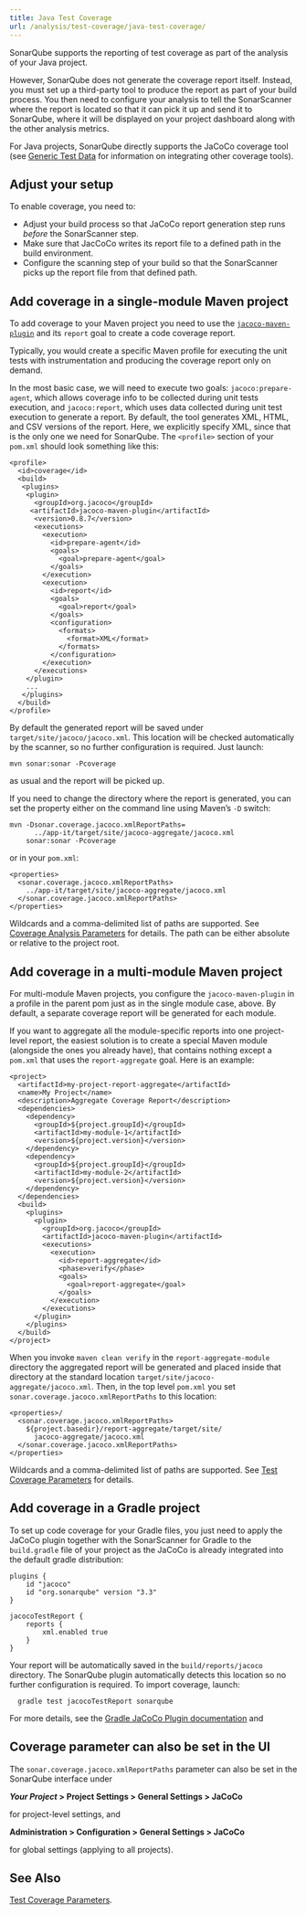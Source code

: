 ```yaml
---
title: Java Test Coverage
url: /analysis/test-coverage/java-test-coverage/
---
```


SonarQube supports the reporting of test coverage as part of the analysis of your Java project.

However, SonarQube does not generate the coverage report itself.
Instead, you must set up a third-party tool to produce the report as part of your build process.
You then need to configure your analysis to tell the SonarScanner where the report is located so that it can pick it up and send it to SonarQube, where it will be displayed on your project dashboard along with the other analysis metrics.

For Java projects, SonarQube directly supports the JaCoCo coverage tool
(see [Generic Test Data](/analysis/generic-test/) for information on integrating other coverage tools).


## Adjust your setup

To enable coverage, you need to:

* Adjust your build process so that JaCoCo report generation step runs _before_ the SonarScanner step.
* Make sure that JacCoCo writes its report file to a defined path in the build environment.
* Configure the scanning step of your build so that the SonarScanner picks up the report file from that defined path.


## Add coverage in a single-module Maven project

To add coverage to your Maven project you need to use the [`jacoco-maven-plugin`](https://mvnrepository.com/artifact/org.jacoco/jacoco-maven-plugin) and its `report` goal to create a code coverage report.

Typically, you would create a specific Maven profile for executing the unit tests with instrumentation and producing the coverage report only on demand. 

In the most basic case, we will need to execute two goals: `jacoco:prepare-agent`, which allows coverage info to be collected during unit tests execution, and `jacoco:report`, which uses data collected during unit test execution to generate a report.
By default, the tool generates XML, HTML, and CSV versions of the report.
Here, we explicitly specify XML, since that is the only one we need for SonarQube.
The `<profile>` section of your `pom.xml` should look something like this:

```
<profile>
  <id>coverage</id>
  <build>
   <plugins>
    <plugin>
      <groupId>org.jacoco</groupId>
     <artifactId>jacoco-maven-plugin</artifactId>
      <version>0.8.7</version>
      <executions>
        <execution>
          <id>prepare-agent</id>
          <goals>
            <goal>prepare-agent</goal>
          </goals>
        </execution>
        <execution>
          <id>report</id>
          <goals>
            <goal>report</goal>
          </goals>
          <configuration>
            <formats>
              <format>XML</format>
            </formats>
          </configuration>
        </execution>
      </executions>
    </plugin>
    ...
   </plugins>
  </build>
</profile>
```

By default the generated report will be saved under `target/site/jacoco/jacoco.xml`.
This location will be checked automatically by the scanner, so no further configuration is required.
Just launch: 

```
mvn sonar:sonar -Pcoverage
```

as usual and the report will be picked up.

If you need to change the directory where the report is generated, you can set the property either on the command line using Maven’s `-D` switch:

```
mvn -Dsonar.coverage.jacoco.xmlReportPaths=
      ../app-it/target/site/jacoco-aggregate/jacoco.xml
    sonar:sonar -Pcoverage
```

or in your `pom.xml`:

```
<properties>
  <sonar.coverage.jacoco.xmlReportPaths>
    ../app-it/target/site/jacoco-aggregate/jacoco.xml
  </sonar.coverage.jacoco.xmlReportPaths>
</properties>
```

Wildcards and a comma-delimited list of paths are supported.
See [Coverage Analysis Parameters](/analysis/test-coverage/test-coverage-parameters/) for details.
The path can be either absolute or relative to the project root.


## Add coverage in a multi-module Maven project

For multi-module Maven projects, you configure the `jacoco-maven-plugin` in a profile in the parent pom just as in the single module case, above. By default, a separate coverage report will be generated for each module.

If you want to aggregate all the module-specific reports into one project-level report, the easiest solution is to create a special Maven module (alongside the ones you already have), that contains nothing except a `pom.xml` that uses the `report-aggregate` goal. Here is an example:

```
<project>
  <artifactId>my-project-report-aggregate</artifactId>
  <name>My Project</name>
  <description>Aggregate Coverage Report</description>
  <dependencies>
    <dependency>
      <groupId>${project.groupId}</groupId>
      <artifactId>my-module-1</artifactId>
      <version>${project.version}</version>
    </dependency>
    <dependency>
      <groupId>${project.groupId}</groupId>
      <artifactId>my-module-2</artifactId>
      <version>${project.version}</version>
    </dependency>
  </dependencies>
  <build>
    <plugins>
      <plugin>
        <groupId>org.jacoco</groupId>
        <artifactId>jacoco-maven-plugin</artifactId>
        <executions>
          <execution>
            <id>report-aggregate</id>
            <phase>verify</phase>
            <goals>
              <goal>report-aggregate</goal>
            </goals>
          </execution>
        </executions>
      </plugin>
    </plugins>
  </build>
</project>
```

When you invoke `maven clean verify` in the `report-aggregate-module` directory the aggregated report will be generated and placed inside that directory at the standard location `target/site/jacoco-aggregate/jacoco.xml`.
Then, in the top level `pom.xml` you set `sonar.coverage.jacoco.xmlReportPaths` to this location:

```
<properties>/
  <sonar.coverage.jacoco.xmlReportPaths>
    ${project.basedir}/report-aggregate/target/site/
      jacoco-aggregate/jacoco.xml
  </sonar.coverage.jacoco.xmlReportPaths>
</properties>
```

Wildcards and a comma-delimited list of paths are supported.
See [Test Coverage Parameters](/analysis/test-coverage/test-coverage-parameters/) for details.


## Add coverage in a Gradle project

To set up code coverage for your Gradle files, you just need to apply the JaCoCo plugin together with the SonarScanner for Gradle to the `build.gradle` file of your project as the JaCoCo is already integrated into the default gradle distribution:

```
plugins {
    id "jacoco"
    id "org.sonarqube" version "3.3"
}

jacocoTestReport {
    reports {
        xml.enabled true
    }
}
```

Your report will be automatically saved in the `build/reports/jacoco` directory.
The SonarQube plugin automatically detects this location so no further configuration is required.
To import coverage, launch:

```
  gradle test jacocoTestReport sonarqube
```

For more details, see the [Gradle JaCoCo Plugin documentation](https://docs.gradle.org/current/userguide/jacoco_plugin.html) and


## Coverage parameter can also be set in the UI

The `sonar.coverage.jacoco.xmlReportPaths` parameter can also be set in the SonarQube interface under

  **_Your Project_ > Project Settings > General Settings > JaCoCo**

  for project-level settings, and

  **Administration > Configuration > General Settings > JaCoCo**

  for global settings (applying to all projects).


## See Also

[Test Coverage Parameters](/analysis/test-coverage/test-coverage-parameters/).
